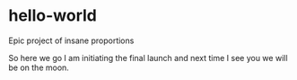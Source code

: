 # hello-world
Epic project of insane proportions

So here we go I am initiating the final launch and next time I see you we will be on the moon.
